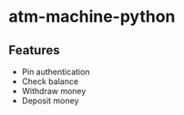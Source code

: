 # atm-machine-python
## Features
- Pin authentication
- Check balance
- Withdraw money
- Deposit money

